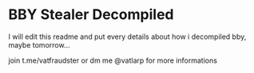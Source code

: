 # BBY Stealer Decompiled

I will edit this readme and put every details about how i decompiled bby, maybe tomorrow...

join t.me/vatfraudster or dm me @vatlarp for more informations
